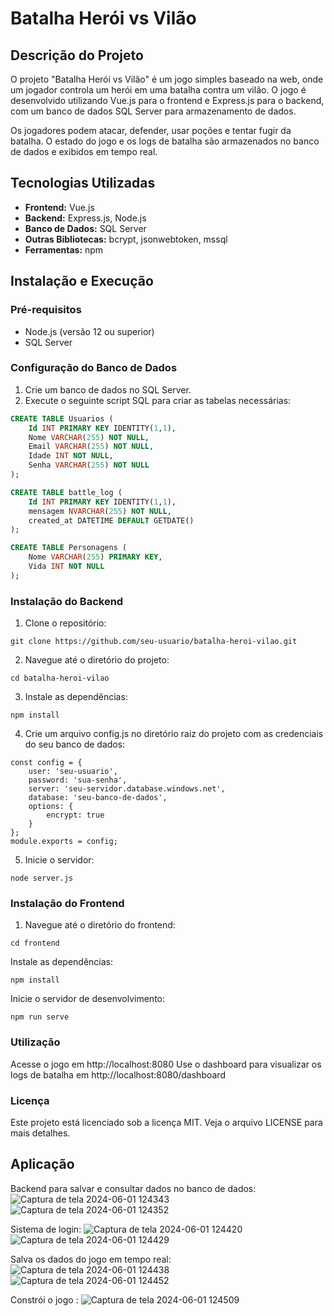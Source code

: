 # Batalha Herói vs Vilão

## Descrição do Projeto

O projeto "Batalha Herói vs Vilão" é um jogo simples baseado na web, onde um jogador controla um herói em uma batalha contra um vilão. O jogo é desenvolvido utilizando Vue.js para o frontend e Express.js para o backend, com um banco de dados SQL Server para armazenamento de dados.

Os jogadores podem atacar, defender, usar poções e tentar fugir da batalha. O estado do jogo e os logs de batalha são armazenados no banco de dados e exibidos em tempo real.

## Tecnologias Utilizadas

- **Frontend:** Vue.js
- **Backend:** Express.js, Node.js
- **Banco de Dados:** SQL Server
- **Outras Bibliotecas:** bcrypt, jsonwebtoken, mssql
- **Ferramentas:** npm

## Instalação e Execução

### Pré-requisitos

- Node.js (versão 12 ou superior)
- SQL Server

### Configuração do Banco de Dados

1. Crie um banco de dados no SQL Server.
2. Execute o seguinte script SQL para criar as tabelas necessárias:

```sql
CREATE TABLE Usuarios (
    Id INT PRIMARY KEY IDENTITY(1,1),
    Nome VARCHAR(255) NOT NULL,
    Email VARCHAR(255) NOT NULL,
    Idade INT NOT NULL,
    Senha VARCHAR(255) NOT NULL
);

CREATE TABLE battle_log (
    Id INT PRIMARY KEY IDENTITY(1,1),
    mensagem NVARCHAR(255) NOT NULL,
    created_at DATETIME DEFAULT GETDATE()
);

CREATE TABLE Personagens (
    Nome VARCHAR(255) PRIMARY KEY,
    Vida INT NOT NULL
);
```
### Instalação do Backend
1. Clone o repositório:
```
git clone https://github.com/seu-usuario/batalha-heroi-vilao.git
```
2. Navegue até o diretório do projeto:
```
cd batalha-heroi-vilao
```
3. Instale as dependências:
```
npm install
```
4. Crie um arquivo config.js no diretório raiz do projeto com as credenciais do seu banco de dados:
```
const config = {
    user: 'seu-usuario',
    password: 'sua-senha',
    server: 'seu-servidor.database.windows.net',
    database: 'seu-banco-de-dados',
    options: {
        encrypt: true
    }
};
module.exports = config;
```
5. Inicie o servidor:
```
node server.js
```
### Instalação do Frontend
1. Navegue até o diretório do frontend:
```
cd frontend
```
Instale as dependências:
```
npm install
```
Inicie o servidor de desenvolvimento:
```
npm run serve
```
### Utilização
Acesse o jogo em http://localhost:8080
Use o dashboard para visualizar os logs de batalha em http://localhost:8080/dashboard
### Licença
Este projeto está licenciado sob a licença MIT. Veja o arquivo LICENSE para mais detalhes.

## Aplicação

Backend para salvar e consultar dados no banco de dados:
![Captura de tela 2024-06-01 124343](https://github.com/DevSamuel06/jogo-banco/assets/124092317/7e62d71f-6a1e-4337-a5b8-21e71356a4eb)
![Captura de tela 2024-06-01 124352](https://github.com/DevSamuel06/jogo-banco/assets/124092317/7ecfa543-c4ac-4c1c-8a3c-f211b996ac78)

Sistema de login:
![Captura de tela 2024-06-01 124420](https://github.com/DevSamuel06/jogo-banco/assets/124092317/9a0d182c-4015-45df-903e-1b2cfd16e857)
![Captura de tela 2024-06-01 124429](https://github.com/DevSamuel06/jogo-banco/assets/124092317/3ba0f042-650e-4f83-aa82-f29a5ea25083)

Salva os dados do jogo em tempo real:
![Captura de tela 2024-06-01 124438](https://github.com/DevSamuel06/jogo-banco/assets/124092317/62935d4b-c8ef-46cb-8d5c-f2300e8a82f3)
![Captura de tela 2024-06-01 124452](https://github.com/DevSamuel06/jogo-banco/assets/124092317/bd312385-efd9-4c4e-a583-8803d4bfbae4)

Constrói o jogo :
![Captura de tela 2024-06-01 124509](https://github.com/DevSamuel06/jogo-banco/assets/124092317/f34b5bee-929f-456e-8ac5-a6148b939bb4)











